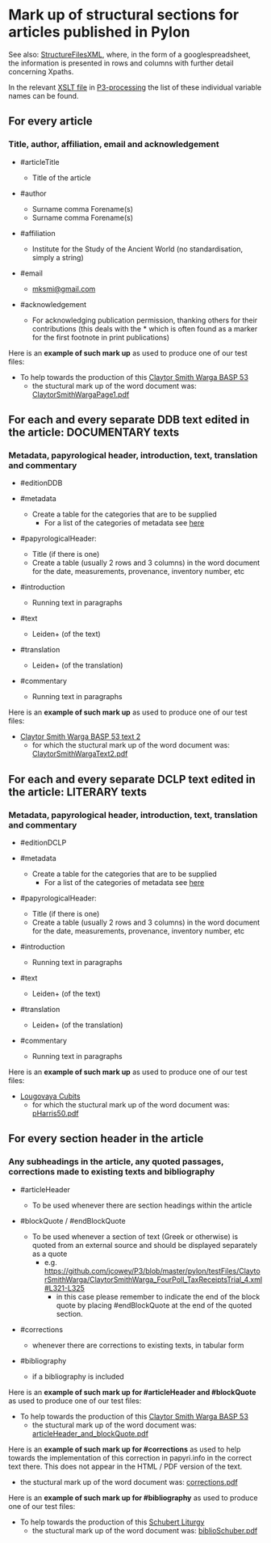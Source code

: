# Mark up of structural sections for articles published in Pylon

See also: [StructureFilesXML](https://docs.google.com/spreadsheets/d/1HaacsPU44Rm4qXWzguBxXorc9F1S3N9HDxpgp-c9kHU/edit#gid=0), where, in the form of a googlespreadsheet, the information is presented in rows and columns with further detail concerning Xpaths.

In the relevant [XSLT file](https://github.com/hcayless/P3-processing/blob/main/xslt/process-tei.xsl#L12-L14) in [P3-processing](https://github.com/hcayless/P3-processing) the list of these individual variable names can be found.

## For every article
### Title, author, affiliation, email and acknowledgement
- #articleTitle
  - Title of the article

- #author
  - Surname comma Forename(s)
  - Surname comma Forename(s)
  
- #affiliation
  - Institute for the Study of the Ancient World (no standardisation, simply a string)
  
- #email
  - mksmi@gmail.com

- #acknowledgement
  - For acknowledging publication permission, thanking others for their contributions (this deals with the * which is often found as a marker for the first footnote in print publications)

Here is an **example of such mark up** as used to produce one of our test files:

- To help towards the production of this [Claytor Smith Warga BASP 53](https://digi.ub.uni-heidelberg.de/editionService/viewer/text/p3test/ClaytorSmithWarga_FourPoll_TaxReceiptsTrial_5)
  - the stuctural mark up of the word document was: [ClaytorSmithWargaPage1.pdf](https://github.com/jcowey/P3/files/7389818/ClaytorSmithWargaPage1.pdf)


## For each and every separate DDB text edited in the article: DOCUMENTARY texts
### Metadata, papyrological header, introduction, text, translation and commentary
- #editionDDB
- #metadata
  - Create a table for the categories that are to be supplied
    - For a list of the categories of metadata see [here](https://github.com/jcowey/P3/blob/master/guidelines/metadataMask.md)

- #papyrologicalHeader:
  - Title (if there is one)
  - Create a table (usually 2 rows and 3 columns) in the word document for the date, measurements, provenance, inventory number, etc

- #introduction
  - Running text in paragraphs

- #text
  - Leiden+ (of the text)
  
- #translation
  - Leiden+ (of the translation)
  
- #commentary
  - Running text in paragraphs

Here is an **example of such mark up** as used to produce one of our test files:

- [Claytor Smith Warga BASP 53 text 2](https://digi.ub.uni-heidelberg.de/editionService/viewer/text/p3test/ClaytorSmithWarga_FourPoll_TaxReceiptsTrial_5#ch_7)
  - for which the stuctural mark up of the word document was: [ClaytorSmithWargaText2.pdf](https://github.com/jcowey/P3/files/7596453/ClaytorSmithWargaText2.pdf)

## For each and every separate DCLP text edited in the article: LITERARY texts
### Metadata, papyrological header, introduction, text, translation and commentary
- #editionDCLP
- #metadata
  - Create a table for the categories that are to be supplied
    - For a list of the categories of metadata see [here](https://github.com/jcowey/P3/blob/master/guidelines/metadataMask.md)

- #papyrologicalHeader:
  - Title (if there is one)
  - Create a table (usually 2 rows and 3 columns) in the word document for the date, measurements, provenance, inventory number, etc

- #introduction
  - Running text in paragraphs

- #text
  - Leiden+ (of the text)
  
- #translation
  - Leiden+ (of the translation)
  
- #commentary
  - Running text in paragraphs

Here is an **example of such mark up** as used to produce one of our test files:

- [Lougovaya Cubits](https://digi.ub.uni-heidelberg.de/editionService/viewer/text/p3test/Lougovaya_cubits_and_fingers#ch_17)
  - for which the stuctural mark up of the word document was: [pHarris50.pdf](https://github.com/jcowey/P3/files/7655522/pHarris50.pdf)


## For every section header in the article
### Any subheadings in the article, any quoted passages, corrections made to existing texts and bibliography
- #articleHeader
  - To be used whenever there are section headings within the article

- #blockQuote / #endBlockQuote
  - To be used whenever a section of text (Greek or otherwise) is quoted from an external source and should be displayed separately as a quote
    - e.g. https://github.com/jcowey/P3/blob/master/pylon/testFiles/ClaytorSmithWarga/ClaytorSmithWarga_FourPoll_TaxReceiptsTrial_4.xml#L321-L325
      - in this case please remember to indicate the end of the block quote by placing #endBlockQuote at the end of the quoted section.

- #corrections
  - whenever there are corrections to existing texts, in tabular form

- #bibliography
  - if a bibliography is included

Here is an **example of such mark up for #articleHeader and #blockQuote** as used to produce one of our test files:

- To help towards the production of this [Claytor Smith Warga BASP 53](https://digi.ub.uni-heidelberg.de/editionService/viewer/text/p3test/ClaytorSmithWarga_FourPoll_TaxReceiptsTrial_5#ch_23)
  - the stuctural mark up of the word document was: [articleHeader_and_blockQuote.pdf](https://github.com/jcowey/P3/files/7654312/articleHeader_and_blockQuote.pdf)

Here is an **example of such mark up for #corrections** as used to help towards the implementation of this correction in papyri.info in the correct text there. This does not appear in the HTML / PDF version of the text.
- the stuctural mark up of the word document was: [corrections.pdf](https://github.com/jcowey/P3/files/7654330/corrections.pdf)

Here is an **example of such mark up for #bibliography** as used to produce one of our test files:

- To help towards the production of this [Schubert Liturgy](https://digi.ub.uni-heidelberg.de/editionService/viewer/text/p3test/schubert_liturgy_geography#ch_9)
  - the stuctural mark up of the word document was: [biblioSchuber.pdf](https://github.com/jcowey/P3/files/7655474/biblioSchuber.pdf)
